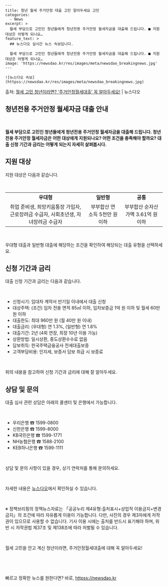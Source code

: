     ---
    title: 청년 월세 주거안정 대출 고민 알아두세요 고민
    categories:
      - News
    excerpt: >
      월세 부담으로 고민인 청년들에게 청년전용 주거안정 월세자금을 대출해 드립니다. ■ 지원 대상은 어떻게 되나요…
    feature_text: >
      ## 뉴스다오 실시간 뉴스 속보입니다.
    
      월세 부담으로 고민인 청년들에게 청년전용 주거안정 월세자금을 대출해 드립니다. ■ 지원 대상은 어떻게 되나요…
    image: 'https://newsdao.kr/res/images/meta/newsdao_breakingnews.jpg'
    ---
    
    ![뉴스다오 속보](httpss://newsdao.kr/res/images/meta/newsdao_breakingnews.jpg)

<p>출처: <a href="httpss://newsdao.kr/2702" rel="dofollow">월세 고민 청년이라면? ‘주거안정월세대출’ 꼭 알아두세요!</a> | 뉴스다오</p>

<h2 data-ke-size="size26"><b>청년전용 주거안정 월세자금 대출 안내</b></h2>
<p data-ke-size="size16">&nbsp;</p>
<p data-ke-size="size16"><b>월세 부담으로 고민인 청년들에게 청년전용 주거안정 월세자금을 대출해 드립니다. 청년전용 주거안정 월세자금은 어떤 대상에게 지원되나요? 어떤 조건을 충족해야 할까요? 대출 신청 기간과 금리는 어떻게 되는지 자세히 살펴봅시다.</b></p>
<h2 data-ke-size="size24"><b>지원 대상</b></h2>
<p data-ke-size="size16">지원 대상은 다음과 같습니다.</p>
<p data-ke-size="size16">&nbsp;</p>
<table>
  <tbody>
    <tr>
      <td style="text-align: center; height: 17px;"><b>우대형</b></td>
      <td style="text-align: center; height: 17px;"><b>일반형</b></td>
      <td style="text-align: center; height: 17px;"><b>공통</b></td>
    </tr>
    <tr>
      <td style="text-align: center; height: 17px;">취업 준비생, 희망키움통장 가입자, 근로장려금 수급자, 사회초년생, 자녀장려금 수급자</td>
      <td style="text-align: center; height: 17px;">부부합산 연 소득 5천만 원 이하</td>
      <td style="text-align: center; height: 17px;">부부합산 순자산가액 3.61억 원 이하</td>
    </tr>
  </tbody>
</table>
<p data-ke-size="size16">&nbsp;</p>
<p data-ke-size="size16">우대형 대출과 일반형 대출에 해당하는 조건을 확인하여 해당되는 대출 유형을 선택하세요.</p>
<h2 data-ke-size="size24"><b>신청 기간과 금리</b></h2>
<p data-ke-size="size16">대출 신청 기간과 금리는 다음과 같습니다.</p>
<p data-ke-size="size16">&nbsp;</p>
<ul>
  <li>신청시기: 임대차 계약서 만기일 이내에서 대출 신청</li>
  <li>대상주택: (조건) 임차 전용 면적 85㎡ 이하, 임차보증금 1억 원 이하 및 월세 60만 원 이하</li>
  <li>대출한도: 최대 960만 원 (월 40만 원 이내)</li>
  <li>대출금리: (우대형) 연 1.3%, (일반형) 연 1.8%</li>
  <li>대출기간: 2년 (4회 연장, 최장 10년 이용 가능)</li>
  <li>상환방법: 일시상환, 중도상환수수료 없음</li>
  <li>담보취득: 한국주택금융공사 전세대출보증</li>
  <li>고객부담비용: 인지세, 보증서 담보 취급 시 보증료</li>
</ul>
<p data-ke-size="size16">&nbsp;</p>
<p data-ke-size="size16">위의 내용을 참고하여 신청 기간과 금리에 대해 잘 알아두세요.</p>
<h2 data-ke-size="size24"><b>상담 및 문의</b></h2>
<p data-ke-size="size16">대출 심사 관련 상담은 아래의 콜센터 및 은행에서 가능합니다.</p>
<p data-ke-size="size16">&nbsp;</p>
<ul>
  <li>우리은행 ☎ 1599-0800</li>
  <li>신한은행 ☎ 1599-8000</li>
  <li>KB국민은행 ☎ 1599-1771</li>
  <li>NH농협은행 ☎ 1588-2100</li>
  <li>KEB하나은행 ☎ 1599-1111</li>
</ul>
<p data-ke-size="size16">&nbsp;</p>
<p data-ke-size="size16">상담 및 문의 사항이 있을 경우, 상기 연락처를 통해 문의하세요.</p>
<p data-ke-size="size16">&nbsp;</p>
<p data-ke-size="size16">자세한 내용은 <a href="httpss://newsdao.kr/2702">뉴스다오</a>에서 확인하실 수 있습니다.</p>
<p data-ke-size="size16">&nbsp;</p>
<p data-ke-size="size16">※ 정책브리핑의 정책뉴스자료는 「공공누리 제4유형:출처표시+상업적 이용금지+변경금지」의 조건에 따라 자유롭게 이용이 가능합니다. 다만, 사진의 경우 제3자에게 저작권이 있으므로 사용할 수 없습니다. 기사 이용 시에는 출처를 반드시 표기해야 하며, 위반 시 저작권법 제37조 및 제138조에 따라 처벌될 수 있습니다.</p>
<p data-ke-size="size16">&nbsp;</p>
<p data-ke-size="size16">월세 고민을 안고 계신 청년이라면, 주거안정월세대출에 대해 꼭 알아두세요!</p>
<p data-ke-size="size16">&nbsp;</p>
<p data-ke-size="size16">&nbsp;</p> 

빠르고 정확한 뉴스를 원한다면? 바로, <a href="httpss://newsdao.kr" rel="dofollow">httpss://newsdao.kr</a>


    